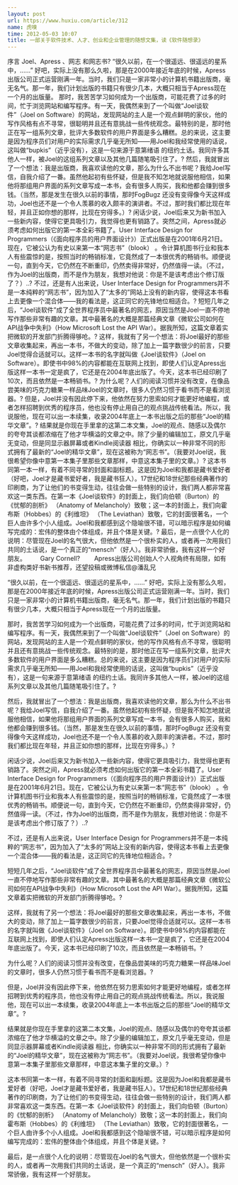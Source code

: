```yaml
---
layout: post
url: https://www.huxiu.com/article/312
name: 虎嗅
time: 2012-05-03 10:07
title: 一部关于软件技术、人才、创业和企业管理的随想文集，读《软件随想录》
---
```

序言 Joel、Apress 、网志 和网志书? “很久以前，在一个很遥远、很遥远的星系中，……” 好吧，实际上没有那么久啦，那是在2000年接近年底的时候，Apress出版公司正式运营刚满一年。当时，我们只是一家非常小的计算机书籍出版商，毫无名气。那一年，我们计划出版的书籍只有很少几本，大概只相当于Apress现在一个月的出版量。 那时，我苦苦学习如何成为一个出版商，可能花费了过多的时间，忙于浏览网站和编写程序。有一天，我偶然来到了一个叫做“Joel谈软件”（Joel on Software）的网站，发现网站的主人是一个观点鲜明的家伙，他的写作风格有点不寻常，很聪明并且还有意挑战一些传统观念。最特别的是，那时他正在写一组系列文章，批评大多数软件的用户界面是多么糟糕。总的来说，这主要是因为程序员们对用户的实际需求几乎毫无所知——用Joel和我经常使用的话说，这叫做“bupkis”（近乎没有），这是一句来源于意第绪语 的纽约土话。我同许多其他人一样，被Joel的这组系列文章以及其他几篇随笔吸引住了。? 然后，我就冒出了一个想法：我是出版商，我喜欢读他的文章，那么为什么不出书呢？我给Joel写信，自我介绍了一番。虽然他起初有些怀疑，但是我不知怎地就说服他相信，如果他将那组用户界面的系列文章写成一本书，会有很多人购买，我和他都会赚到很多钱。（当然，那是发生在很久以前的事情，那时FogBugz 还没有变得像今天这样成功，Joel也还不是一个令人羡慕的收入颇丰的演讲者。不过，那时我们都比现在年轻，并且正如你想的那样，比现在穷得多。）? 闲话少说，Joel后来又为新书加入一些新内容，使得它更具吸引力，我觉得也更有销路了。突然之间，Apress就必须考虑如何出版它的第一本全彩书籍了。User Interface Design for Programmers（《面向程序员的用户界面设计》）正式出版是在2001年6月21日。现在，它被公认为有史以来第一本“网志书”（blook） 。令计算机图书行业和我本人有些震惊的是，按照当时的畅销标准，它竟然成了一本很优秀的畅销书。顺便说一句，直到今天，它仍然在不断重印，仍然卖得非常好，仍然值得一读。（不过，作为Joel的出版商，而不是作为朋友，我想对他说：你是不是该考虑出个修订版了？）..? 不过，还是有人出来说，User Interface Design for Programmers并不是一本纯粹的“网志书”，因为加入了“太多的”网站上没有的新内容，使得这本书看上去更像一个混合体——我的看法是，这正同它的先锋地位相适合。? 短短几年之后，“Joel谈软件”成了全世界程序员中最著名的网志，原因当然是Joel一直不停地写作那些非常有趣的文章。其中最著名的大概是那篇经典文章《微软公司如何在API战争中失利》（How Microsoft Lost the API War）。据我所知，这篇文章着实把微软的开发部门折腾得够呛。? 这样，我就有了另一个想法：将Joel最好的那些文章收集起来，再出一本书，不做大的变动，除了加上一篇字数很少的前言，只要Joel觉得合适就可以。这样一本书的名字就叫做《Joel谈软件》（Joel on Software）。即使书中98%的内容都能在互联网上找到，即使人们认定Apress出版这样一本书一定是疯了，它还是在2004年底出版了。今天，这本书已经印刷了10次，而且依然是一本畅销书。? 为什么呢？人们的阅读习惯并没有改变，在像品尝美味的巧克力糖果一样品味Joel的文章时，很多人仍然习惯于看书而不是看浏览器。? 但是，Joel并没有因此停下来，他依然在努力思索如何才能更好地编程，或者怎样招聘到优秀的程序员，他也没有停止用自己的观点挑战传统看法。所以，我说服他，现在可以出一本续集，收录2004年底上一本书出版之后的那些“Joel的精华文章”。? 结果就是你现在手里拿的这第二本文集，Joel的观点、随感以及偶尔的夸夸其谈都浓缩在了他才华横溢的文章之中。除了少量的编辑加工，原文几乎毫无变动，但是同显示器屏幕或者Kindle阅读器 相比，你确实以一种非常不同的形式拥有了最新的“Joel的精华文章”，现在这被称为“网志书”。（我要对Joel说，我很希望你像中意第一本集子里那些文章那样，中意这本集子里的文章。）? 这本书同第一本一样，有着不同寻常的封面和副标题。这是因为Joel和我都是藏书爱好者（好吧，Joel才是藏书爱好者，我是藏书狂人）。17世纪和18世纪那些经典著作的印刷商，为了让他们的书变得生动，往往会做一些特别的设计，我们两人都非常喜欢这一类东西。在第一本《Joel谈软件》的封面上，我们向伯顿（Burton）的《忧郁的剖析》 （Anatomy of Melancholy）致敬；这一本的封面上，我们向霍布斯（Hobbes）的《利维坦》 （The Leviathan）致敬，它的封面很著名，一个巨人由许多个小人组成。Joel和我都感到这个隐喻很不错，可以暗示程序是如何编写完成的：宏伟的整体由个体组成，并且个体是关键。? 最后，是一点很个人化的说明：尽管现在Joel的名气很大，但他依然是一个很朴实的人，或者再一次用我们共同的土话说，是一个真正的“mensch”（好人）。我非常骄傲，我有这样一个好朋友。 　　Gary Cornell? 　　Apress出版公司创始人个人视角终有局限，如有非虚构类好书新书推荐，还望投稿或微博私信@潘乱兄

“很久以前，在一个很遥远、很遥远的星系中，……” 好吧，实际上没有那么久啦，那是在2000年接近年底的时候，Apress出版公司正式运营刚满一年。当时，我们只是一家非常小的计算机书籍出版商，毫无名气。那一年，我们计划出版的书籍只有很少几本，大概只相当于Apress现在一个月的出版量。

那时，我苦苦学习如何成为一个出版商，可能花费了过多的时间，忙于浏览网站和编写程序。有一天，我偶然来到了一个叫做“Joel谈软件”（Joel on Software）的网站，发现网站的主人是一个观点鲜明的家伙，他的写作风格有点不寻常，很聪明并且还有意挑战一些传统观念。最特别的是，那时他正在写一组系列文章，批评大多数软件的用户界面是多么糟糕。总的来说，这主要是因为程序员们对用户的实际需求几乎毫无所知——用Joel和我经常使用的话说，这叫做“bupkis”（近乎没有），这是一句来源于意第绪语 的纽约土话。我同许多其他人一样，被Joel的这组系列文章以及其他几篇随笔吸引住了。?

然后，我就冒出了一个想法：我是出版商，我喜欢读他的文章，那么为什么不出书呢？我给Joel写信，自我介绍了一番。虽然他起初有些怀疑，但是我不知怎地就说服他相信，如果他将那组用户界面的系列文章写成一本书，会有很多人购买，我和他都会赚到很多钱。（当然，那是发生在很久以前的事情，那时FogBugz 还没有变得像今天这样成功，Joel也还不是一个令人羡慕的收入颇丰的演讲者。不过，那时我们都比现在年轻，并且正如你想的那样，比现在穷得多。）?

闲话少说，Joel后来又为新书加入一些新内容，使得它更具吸引力，我觉得也更有销路了。突然之间，Apress就必须考虑如何出版它的第一本全彩书籍了。User Interface Design for Programmers（《面向程序员的用户界面设计》）正式出版是在2001年6月21日。现在，它被公认为有史以来第一本“网志书”（blook） 。令计算机图书行业和我本人有些震惊的是，按照当时的畅销标准，它竟然成了一本很优秀的畅销书。顺便说一句，直到今天，它仍然在不断重印，仍然卖得非常好，仍然值得一读。（不过，作为Joel的出版商，而不是作为朋友，我想对他说：你是不是该考虑出个修订版了？）..?

不过，还是有人出来说，User Interface Design for Programmers并不是一本纯粹的“网志书”，因为加入了“太多的”网站上没有的新内容，使得这本书看上去更像一个混合体——我的看法是，这正同它的先锋地位相适合。?

短短几年之后，“Joel谈软件”成了全世界程序员中最著名的网志，原因当然是Joel一直不停地写作那些非常有趣的文章。其中最著名的大概是那篇经典文章《微软公司如何在API战争中失利》（How Microsoft Lost the API War）。据我所知，这篇文章着实把微软的开发部门折腾得够呛。?

这样，我就有了另一个想法：将Joel最好的那些文章收集起来，再出一本书，不做大的变动，除了加上一篇字数很少的前言，只要Joel觉得合适就可以。这样一本书的名字就叫做《Joel谈软件》（Joel on Software）。即使书中98%的内容都能在互联网上找到，即使人们认定Apress出版这样一本书一定是疯了，它还是在2004年底出版了。今天，这本书已经印刷了10次，而且依然是一本畅销书。?

为什么呢？人们的阅读习惯并没有改变，在像品尝美味的巧克力糖果一样品味Joel的文章时，很多人仍然习惯于看书而不是看浏览器。?

但是，Joel并没有因此停下来，他依然在努力思索如何才能更好地编程，或者怎样招聘到优秀的程序员，他也没有停止用自己的观点挑战传统看法。所以，我说服他，现在可以出一本续集，收录2004年底上一本书出版之后的那些“Joel的精华文章”。?

结果就是你现在手里拿的这第二本文集，Joel的观点、随感以及偶尔的夸夸其谈都浓缩在了他才华横溢的文章之中。除了少量的编辑加工，原文几乎毫无变动，但是同显示器屏幕或者Kindle阅读器 相比，你确实以一种非常不同的形式拥有了最新的“Joel的精华文章”，现在这被称为“网志书”。（我要对Joel说，我很希望你像中意第一本集子里那些文章那样，中意这本集子里的文章。）?

这本书同第一本一样，有着不同寻常的封面和副标题。这是因为Joel和我都是藏书爱好者（好吧，Joel才是藏书爱好者，我是藏书狂人）。17世纪和18世纪那些经典著作的印刷商，为了让他们的书变得生动，往往会做一些特别的设计，我们两人都非常喜欢这一类东西。在第一本《Joel谈软件》的封面上，我们向伯顿（Burton）的《忧郁的剖析》 （Anatomy of Melancholy）致敬；这一本的封面上，我们向霍布斯（Hobbes）的《利维坦》 （The Leviathan）致敬，它的封面很著名，一个巨人由许多个小人组成。Joel和我都感到这个隐喻很不错，可以暗示程序是如何编写完成的：宏伟的整体由个体组成，并且个体是关键。?

最后，是一点很个人化的说明：尽管现在Joel的名气很大，但他依然是一个很朴实的人，或者再一次用我们共同的土话说，是一个真正的“mensch”（好人）。我非常骄傲，我有这样一个好朋友。

